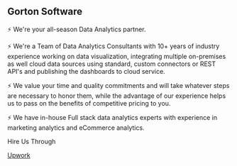 ## Gorton Software

⚡ We're your all-season Data Analytics partner. 

⚡ We're a Team of Data Analytics Consultants with 10+ years of industry experience working on data visualization, 
integrating multiple on-premises as well cloud data sources using standard, custom connectors or REST API's and publishing the dashboards to cloud service.

⚡ We value your time and quality commitments and will take whatever steps are necessary to honor them, 
   while the advantage of our experience helps us to pass on the benefits of competitive pricing to you.

⚡ We have in-house Full stack data analytics experts with experience in marketing analytics and eCommerce analytics.

<script src="https://platform.linkedin.com/in.js" type="text/javascript"> lang: en_US</script>
<script type="IN/FollowCompany" data-id="80540644" data-counter="bottom"></script>


<p>Hire Us Through</p>
<a href="https://www.upwork.com/agencies/~012c21b2d3b1fe415f" target="_blank">Upwork</a>
